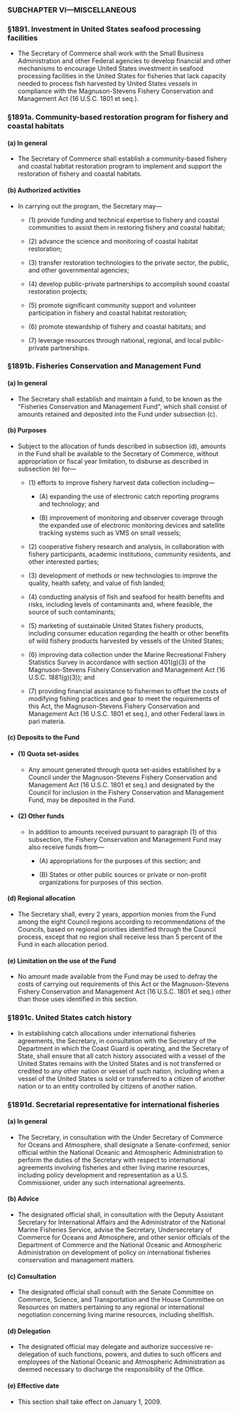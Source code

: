 ### SUBCHAPTER VI—MISCELLANEOUS

### §1891. Investment in United States seafood processing facilities
* The Secretary of Commerce shall work with the Small Business Administration and other Federal agencies to develop financial and other mechanisms to encourage United States investment in seafood processing facilities in the United States for fisheries that lack capacity needed to process fish harvested by United States vessels in compliance with the Magnuson-Stevens Fishery Conservation and Management Act (16 U.S.C. 1801 et seq.).

### §1891a. Community-based restoration program for fishery and coastal habitats
#### (a) In general
* The Secretary of Commerce shall establish a community-based fishery and coastal habitat restoration program to implement and support the restoration of fishery and coastal habitats.

#### (b) Authorized activities
* In carrying out the program, the Secretary may—

  * (1) provide funding and technical expertise to fishery and coastal communities to assist them in restoring fishery and coastal habitat;

  * (2) advance the science and monitoring of coastal habitat restoration;

  * (3) transfer restoration technologies to the private sector, the public, and other governmental agencies;

  * (4) develop public-private partnerships to accomplish sound coastal restoration projects;

  * (5) promote significant community support and volunteer participation in fishery and coastal habitat restoration;

  * (6) promote stewardship of fishery and coastal habitats; and

  * (7) leverage resources through national, regional, and local public-private partnerships.

### §1891b. Fisheries Conservation and Management Fund
#### (a) In general
* The Secretary shall establish and maintain a fund, to be known as the "Fisheries Conservation and Management Fund", which shall consist of amounts retained and deposited into the Fund under subsection (c).

#### (b) Purposes
* Subject to the allocation of funds described in subsection (d), amounts in the Fund shall be available to the Secretary of Commerce, without appropriation or fiscal year limitation, to disburse as described in subsection (e) for—

  * (1) efforts to improve fishery harvest data collection including—

    * (A) expanding the use of electronic catch reporting programs and technology; and

    * (B) improvement of monitoring and observer coverage through the expanded use of electronic monitoring devices and satellite tracking systems such as VMS on small vessels;


  * (2) cooperative fishery research and analysis, in collaboration with fishery participants, academic institutions, community residents, and other interested parties;

  * (3) development of methods or new technologies to improve the quality, health safety, and value of fish landed;

  * (4) conducting analysis of fish and seafood for health benefits and risks, including levels of contaminants and, where feasible, the source of such contaminants;

  * (5) marketing of sustainable United States fishery products, including consumer education regarding the health or other benefits of wild fishery products harvested by vessels of the United States;

  * (6) improving data collection under the Marine Recreational Fishery Statistics Survey in accordance with section 401(g)(3) of the Magnuson-Stevens Fishery Conservation and Management Act (16 U.S.C. 1881(g)(3)); and

  * (7) providing financial assistance to fishermen to offset the costs of modifying fishing practices and gear to meet the requirements of this Act, the Magnuson-Stevens Fishery Conservation and Management Act (16 U.S.C. 1801 et seq.), and other Federal laws in pari materia.

#### (c) Deposits to the Fund
* #### (1) Quota set-asides
  * Any amount generated through quota set-asides established by a Council under the Magnuson-Stevens Fishery Conservation and Management Act (16 U.S.C. 1801 et seq.) and designated by the Council for inclusion in the Fishery Conservation and Management Fund, may be deposited in the Fund.

* #### (2) Other funds
  * In addition to amounts received pursuant to paragraph (1) of this subsection, the Fishery Conservation and Management Fund may also receive funds from—

    * (A) appropriations for the purposes of this section; and

    * (B) States or other public sources or private or non-profit organizations for purposes of this section.

#### (d) Regional allocation
* The Secretary shall, every 2 years, apportion monies from the Fund among the eight Council regions according to recommendations of the Councils, based on regional priorities identified through the Council process, except that no region shall receive less than 5 percent of the Fund in each allocation period.

#### (e) Limitation on the use of the Fund
* No amount made available from the Fund may be used to defray the costs of carrying out requirements of this Act or the Magnuson-Stevens Fishery Conservation and Management Act (16 U.S.C. 1801 et seq.) other than those uses identified in this section.

### §1891c. United States catch history
* In establishing catch allocations under international fisheries agreements, the Secretary, in consultation with the Secretary of the Department in which the Coast Guard is operating, and the Secretary of State, shall ensure that all catch history associated with a vessel of the United States remains with the United States and is not transferred or credited to any other nation or vessel of such nation, including when a vessel of the United States is sold or transferred to a citizen of another nation or to an entity controlled by citizens of another nation.

### §1891d. Secretarial representative for international fisheries
#### (a) In general
* The Secretary, in consultation with the Under Secretary of Commerce for Oceans and Atmosphere, shall designate a Senate-confirmed, senior official within the National Oceanic and Atmospheric Administration to perform the duties of the Secretary with respect to international agreements involving fisheries and other living marine resources, including policy development and representation as a U.S. Commissioner, under any such international agreements.

#### (b) Advice
* The designated official shall, in consultation with the Deputy Assistant Secretary for International Affairs and the Administrator of the National Marine Fisheries Service, advise the Secretary, Undersecretary of Commerce for Oceans and Atmosphere, and other senior officials of the Department of Commerce and the National Oceanic and Atmospheric Administration on development of policy on international fisheries conservation and management matters.

#### (c) Consultation
* The designated official shall consult with the Senate Committee on Commerce, Science, and Transportation and the House Committee on Resources on matters pertaining to any regional or international negotiation concerning living marine resources, including shellfish.

#### (d) Delegation
* The designated official may delegate and authorize successive re-delegation of such functions, powers, and duties to such officers and employees of the National Oceanic and Atmospheric Administration as deemed necessary to discharge the responsibility of the Office.

#### (e) Effective date
* This section shall take effect on January 1, 2009.